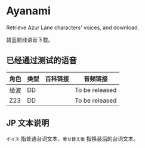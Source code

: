 # Ayanami

Retrieve Azur Lane characters' voices, and download.

碧蓝航线语音下载。

## 已经通过测试的语音

| 角色 | 类型 | 百科链接 | 音频链接       |
| ---- | ---- | -------- | -------------- |
| 绫波 | DD   |          | To be released |
| Z23  | DD   |          | To be released |

## JP 文本说明

`ボイス` 指普通台词文本，`着せ替え後` 指换装后的台词文本。
